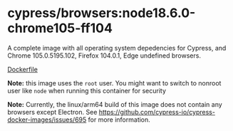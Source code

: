 <!--
WARNING: this file was autogenerated by generate-browser-image.js using

    yarn add:browser -- 18.6.0 --firefox=104.0.1 --chrome=105.0.5195.102
-->

# cypress/browsers:node18.6.0-chrome105-ff104

A complete image with all operating system depedencies for Cypress, and Chrome 105.0.5195.102, Firefox 104.0.1, Edge undefined browsers.

[Dockerfile](Dockerfile)

**Note:** this image uses the `root` user. You might want to switch to nonroot user like `node` when running this container for security

**Note:** Currently, the linux/arm64 build of this image does not contain any browsers except Electron. See https://github.com/cypress-io/cypress-docker-images/issues/695 for more information.
